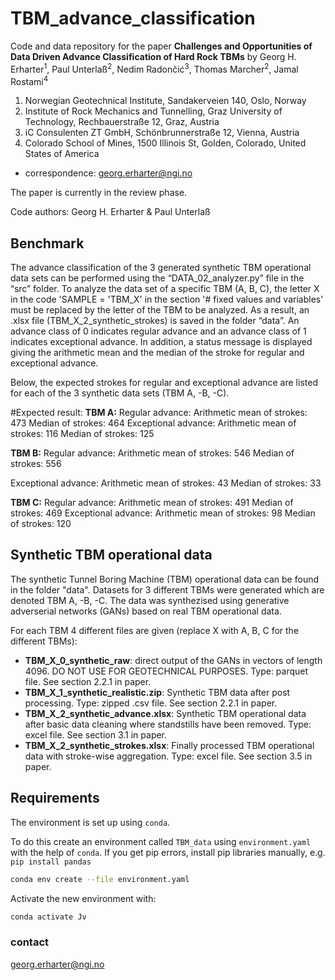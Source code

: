 # TBM_advance_classification
Code and data repository for the paper **Challenges and Opportunities of Data Driven Advance Classification of Hard Rock TBMs** by Georg H. Erharter<sup>1</sup>, Paul Unterlaß<sup>2</sup>, Nedim Radončić<sup>3</sup>, Thomas Marcher<sup>2</sup>, Jamal Rostami<sup>4</sup>

1)	Norwegian Geotechnical Institute, Sandakerveien 140, Oslo, Norway
2)	Institute of Rock Mechanics and Tunnelling, Graz University of Technology, Rechbauerstraße 12, Graz, Austria
3)	iC Consulenten ZT GmbH, Schönbrunnerstraße 12, Vienna, Austria
4)	Colorado School of Mines, 1500 Illinois St, Golden, Colorado, United States of America
* correspondence: georg.erharter@ngi.no

The paper is currently in the review phase.

Code authors: Georg H. Erharter & Paul Unterlaß

## Benchmark
The advance classification of the 3 generated synthetic TBM operational data sets can be performed using the “DATA_02_analyzer.py” file in the “src” folder. To analyze the data set of a specific TBM (A, B, C), the letter X in the code 'SAMPLE = 'TBM_X' in the section '# fixed values and variables' must be replaced by the letter of the TBM to be analyzed. As a result, an .xlsx file (TBM_X_2_synthetic_strokes) is saved in the folder “data”. An advance class of 0 indicates regular advance and an advance class of 1 indicates exceptional advance. In addition, a status message is displayed giving the arithmetic mean and the median of the stroke for regular and exceptional advance.

Below, the expected strokes for regular and exceptional advance are listed for each of the 3 synthetic data sets (TBM A, -B, -C).

#Expected result:
**TBM A:**
Regular advance:
  Arithmetic mean of strokes: 473
  Median of strokes: 464
Exceptional advance:
  Arithmetic mean of strokes: 116
  Median of strokes: 125

**TBM B:**
Regular advance:
Arithmetic mean of strokes: 546
Median of strokes: 556

Exceptional advance:
Arithmetic mean of strokes: 43
Median of strokes: 33

**TBM C:**
Regular advance:
  Arithmetic mean of strokes: 491
  Median of strokes: 469
Exceptional advance:
  Arithmetic mean of strokes: 98
  Median of strokes: 120

## Synthetic TBM operational data
The synthetic Tunnel Boring Machine (TBM) operational data can be found in the folder "data". Datasets for 3 different TBMs were generated which are denoted TBM A, -B, -C. The data was synthezised using generative adverserial networks (GANs) based on real TBM operational data.

For each TBM 4 different files are given (replace X with A, B, C for the different TBMs):
- **TBM_X_0_synthetic_raw**: direct output of the GANs in vectors of length 4096. DO NOT USE FOR GEOTECHNICAL PURPOSES. Type: parquet file. See section 2.2.1 in paper.
- **TBM_X_1_synthetic_realistic.zip**: Synthetic TBM data after post processing. Type: zipped .csv file. See section 2.2.1 in paper.
- **TBM_X_2_synthetic_advance.xlsx**: Synthetic TBM operational data after basic data cleaning where standstills have been removed. Type: excel file. See section 3.1 in paper.
- **TBM_X_2_synthetic_strokes.xlsx**: Finally processed TBM operational data with stroke-wise aggregation. Type: excel file. See section 3.5 in paper.


## Requirements
The environment is set up using `conda`.

To do this create an environment called `TBM_data` using `environment.yaml` with the help of `conda`. If you get pip errors, install pip libraries manually, e.g. `pip install pandas`
```bash
conda env create --file environment.yaml
```

Activate the new environment with:

```bash
conda activate Jv
```

### contact
georg.erharter@ngi.no
